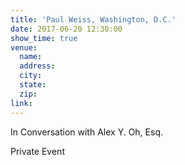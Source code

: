 ```yaml
---
title: 'Paul Weiss, Washington, D.C.'
date: 2017-06-20 12:30:00
show_time: true
venue:
  name:
  address:
  city:
  state:
  zip:
link:
---
```



In Conversation with Alex Y. Oh, Esq.

Private Event